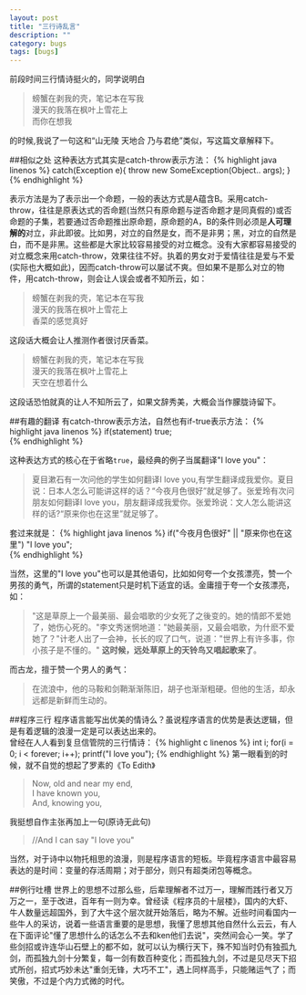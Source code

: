 ```yaml
---
layout: post
title: "三行诗乱言"
description: ""
category: bugs
tags: [bugs]
---
```


前段时间三行情诗挺火的，同学说明白
> 螃蟹在剥我的壳，笔记本在写我  
> 漫天的我落在枫叶上雪花上  
> 而你在想我  

的时候,我说了一句这和“山无陵 天地合 乃与君绝”类似，写这篇文章解释下。

##相似之处
这种表达方式其实是catch-throw表示方法：
{% highlight java linenos %}
	catch(Exception e){
    	throw new SomeException(Object.. args);
	}     
{% endhighlight %} 

表示方法是为了表示出一个命题，一般的表达方式是A蕴含B。采用catch-throw，往往是原表达式的否命题(当然只有原命题与逆否命题才是同真假的)或否命题的子集，若要通过否命题推出原命题，原命题的A，B的条件则必须是**人可理解的**对立，非此即彼。比如男，对立的自然是女，而不是非男；黑，对立的自然是白，而不是非黑。这些都是大家比较容易接受的对立概念。没有大家都容易接受的对立概念来用catch-throw，效果往往不好。执着的男女对于爱情往往是爱与不爱(实际也大概如此)，因而catch-throw可以屡试不爽。但如果不是那么对立的物件，用catch-throw，则会让人误会或者不知所云，如：
> 螃蟹在剥我的壳，笔记本在写我  
> 漫天的我落在枫叶上雪花上  
> 香菜的感觉真好    

这段话大概会让人推测作者很讨厌香菜。
> 螃蟹在剥我的壳，笔记本在写我  
> 漫天的我落在枫叶上雪花上  
> 天空在想着什么    

这段话恐怕就真的让人不知所云了，如果文辞秀美，大概会当作朦胧诗留下。

##有趣的翻译
有catch-throw表示方法，自然也有if-true表示方法：
{% highlight java linenos %}
	if(statement)
	    true;   
{% endhighlight %} 

这种表达方式的核心在于省略```true```，最经典的例子当属翻译"I love you"：
> 夏目漱石有一次问他的学生如何翻译I love
 you,有学生翻译成我爱你。夏目说：日本人怎么可能讲这样的话？“今夜月色很好”就足够了。张爱玲有次问朋友如何翻译I love
 you，朋友翻译成我爱你。张爱玲说：文人怎么能讲这样的话?“原来你也在这里”就足够了。

套过来就是：
{% highlight java linenos %}
	if("今夜月色很好" || "原来你也在这里")
	    "I love you";   
{% endhighlight %}

当然，这里的"I love you"也可以是其他语句，比如如何夸一个女孩漂亮，赞一个男孩的勇气，所谓的statement只是时机下适宜的话。金庸擅于夸一个女孩漂亮，如：
> "这是草原上一个最美丽、最会唱歌的少女死了之後变的。她的情郎不爱她了，她伤心死的。"李文秀迷惘地道："她最美丽，又最会唱歌，为什麽不爱她了？"计老人出了一会神，长长的叹了口气，说道："世界上有许多事，你小孩子是不懂的。" **这时候，远处草原上的天铃鸟又唱起歌来了**。

而古龙，擅于赞一个男人的勇气：
> 在流浪中，他的马鞍和剑鞘渐渐陈旧，胡子也渐渐粗硬。但他的生活，却永远都是新鲜而生动的。

##程序三行
程序语言能写出优美的情诗么？虽说程序语言的优势是表达逻辑，但是有着逻辑的浪漫一定是可以表达出来的。  
曾经在人人看到复旦信管院的三行情诗：
{% highlight c linenos %}
    int i;
    for(i = 0; i < forever; i++);
    printf("I love you");
{% endhighlight %} 
第一眼看到的时候，就不自觉的想起了罗素的《To Edith》
> Now, old and near my end,  
> I have known you,  
> And, knowing you,  

我挺想自作主张再加上一句(原诗无此句)
> //And I can say "I love you"

当然，对于诗中以物托相思的浪漫，则是程序语言的短板。毕竟程序语言中最容易表达的是时间：变量的存活周期；对于部分，则只有超类闭包等概念。

##例行吐槽
世界上的思想不过那么些，后辈理解者不过万一，理解而践行者又万万之一，至于改进，百年有一则为幸。曾经读《程序员的十层楼》，国内的大虾、牛人数量远超国外，到了大牛这个层次就开始落后，略为不解。近些时间看国内一些牛人的采访，说着一些语言重要的是思想，我懂了思想其他自然什么云云，有人在下面评论"懂了思想什么的话怎么不去和ken他们去说"，突然间会心一笑。学了些剑招或许连华山石壁上的都不如，就可以认为横行天下，殊不知当时仍有独孤九剑，而孤独九剑十分繁复，每一剑有数百种变化；而孤独九剑，不过是见尽天下招式所创，招式巧妙未达"重剑无锋，大巧不工"，遇上同样高手，只能赌运气了；而笑傲，不过是个内力式微的时代。